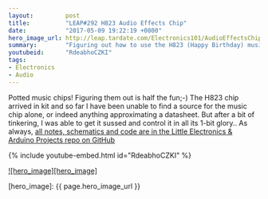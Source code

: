 ```yaml
---
layout:         post
title:          "LEAP#292 H823 Audio Effects Chip"
date:           "2017-05-09 19:22:19 +0800"
hero_image_url: http://leap.tardate.com/Electronics101/AudioEffectsChips/H823/assets/H823_build.jpg
summary:        "Figuring out how to use the H823 (Happy Birthday) music chip"
youtubeid:      "RdeabhoCZKI"
tags:
- Electronics
- Audio
---
```


Potted music chips! Figuring them out is half the fun;-)
The H823 chip arrived in kit and so far I have been unable to find a source for the music chip alone, or indeed anything approximating a datasheet.
But after a bit of tinkering, I was able to get it sussed and control it in all its 1-bit glory..
As always, [all notes, schematics and code are in the Little Electronics & Arduino Projects repo on GitHub][project]

{% include youtube-embed.html id="RdeabhoCZKI" %}

[![hero_image][hero_image]][project]

[leap]: http://leap.tardate.com
[project]: https://github.com/tardate/LittleArduinoProjects/tree/master/Electronics101/AudioEffectsChips/H823
[hero_image]: {{ page.hero_image_url }}
